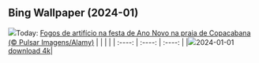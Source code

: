 ## Bing Wallpaper (2024-01)
![](https://global.bing.com/th?id=OHR.ReveillonBrazil_PT-BR9820187694_UHD.jpg&w=1000)Today: [Fogos de artifício na festa de Ano Novo na praia de Copacabana (© Pulsar Imagens/Alamy)](https://global.bing.com/th?id=OHR.ReveillonBrazil_PT-BR9820187694_UHD.jpg)
|      |      |      |
| :----: | :----: | :----: |
|![](https://global.bing.com/th?id=OHR.ReveillonBrazil_PT-BR9820187694_UHD.jpg&pid=hp&w=384&h=216&rs=1&c=4)2024-01-01 [download 4k](https://global.bing.com/th?id=OHR.ReveillonBrazil_PT-BR9820187694_UHD.jpg)|
